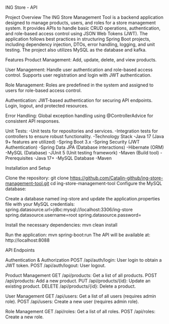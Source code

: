 ING Store - API

Project Overview
The ING Store Management Tool is a backend application designed to manage products, users, and roles for a store management system. It provides APIs to handle basic CRUD operations, authentication, and role-based access control using JSON Web Tokens (JWT). The application follows best practices in structuring Spring Boot projects, including dependency injection, DTOs, error handling, logging, and unit testing. The project also utilizes MySQL as the database and kafka.

Features
Product Management:
Add, update, delete, and view products.

User Management:
Handle user authentication and role-based access control.
Supports user registration and login with JWT authentication.

Role Management:
Roles are predefined in the system and assigned to users for role-based access control.

Authentication:
JWT-based authentication for securing API endpoints.
Login, logout, and protected resources.

Error Handling:
Global exception handling using @ControllerAdvice for consistent API responses.

Unit Tests:
-Unit tests for repositories and services.
-Integration tests for controllers to ensure robust functionality.
-Technology Stack
-Java 17 (Java 9+ features are utilized)
-Spring Boot 3.x
-Spring Security (JWT Authentication)
-Spring Data JPA (Database interactions)
-Hibernate (ORM)
-MySQL (Database)
-JUnit 5 (Unit testing framework)
-Maven (Build tool)
-Prerequisites
-Java 17+
-MySQL Database
-Maven


Installation and Setup

Clone the repository:
git clone https://github.com/Catalin-github/ing-store-management-tool.git
cd ing-store-management-tool
Configure the MySQL database:

Create a database named ing-store and update the application.properties file with your MySQL credentials:
spring.datasource.url=jdbc:mysql://localhost:3306/ing-store
spring.datasource.username=root
spring.datasource.password=

Install the necessary dependencies:
mvn clean install

Run the application:
mvn spring-boot:run
The API will be available at: http://localhost:8088

API Endpoints

Authentication & Authorization
POST /api/auth/login: User login to obtain a JWT token.
POST /api/auth/logout: User logout.

Product Management
GET /api/products: Get a list of all products.
POST /api/products: Add a new product.
PUT /api/products/{id}: Update an existing product.
DELETE /api/products/{id}: Delete a product.

User Management
GET /api/users: Get a list of all users (requires admin role).
POST /api/users: Create a new user (requires admin role).

Role Management
GET /api/roles: Get a list of all roles.
POST /api/roles: Create a new role.
